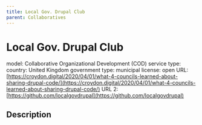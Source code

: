 ```yaml
---
title: Local Gov. Drupal Club
parent: Collaboratives
---
```


# Local Gov. Drupal Club

model: Collaborative Organizational Development (COD)
service type: 
country: United Kingdom
government type: municipal
license: open
URL: [https://croydon.digital/2020/04/01/what-4-councils-learned-about-sharing-drupal-code/](https://croydon.digital/2020/04/01/what-4-councils-learned-about-sharing-drupal-code/)
URL 2: [https://github.com/localgovdrupal](https://github.com/localgovdrupal)

## Description

